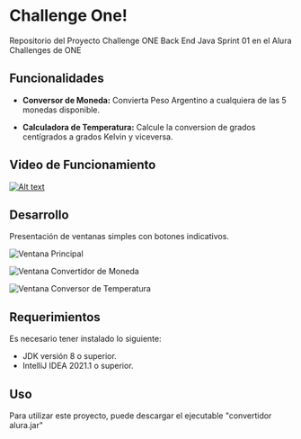 # Challenge One!

Repositorio del Proyecto Challenge ONE Back End  Java Sprint 01 en el Alura Challenges de ONE 

## Funcionalidades

-   **Conversor de Moneda:**  Convierta Peso Argentino a cualquiera de las 5 monedas disponible.
    
-   **Calculadora de Temperatura:**  Calcule la conversion de grados centígrados a grados Kelvin y viceversa.

## Video de Funcionamiento

[![Alt text](https://i.ibb.co/bbzjMqg/conversor-temperatura.jpg)](https://www.youtube.com/watch?v=**Bvl4-2Ya3QY**)

## Desarrollo

Presentación de ventanas simples con botones indicativos.

![Ventana Principal](https://i.ibb.co/bbzjMqg/conversor-temperatura.jpg)

![Ventana Convertidor de Moneda](https://i.ibb.co/Z8VZTLw/conversor-moneda.jpg)

![Ventana Conversor de Temperatura](https://i.ibb.co/phfxgRM/conversor-temperatura.jpg)

## Requerimientos

Es necesario tener instalado lo siguiente:

-   JDK  versión 8 o superior.
-   IntelliJ IDEA 2021.1 o superior.

## Uso

Para utilizar este proyecto, puede descargar  el ejecutable "convertidor alura.jar"
